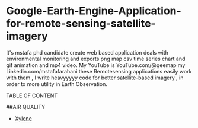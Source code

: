 # Google-Earth-Engine-Application-for-remote-sensing-satellite-imagery

It's mstafa phd candidate create web based application deals with environmental monitoring and exports  png map csv time series chart and gif animation and mp4 video. My YouTube is  YouTube.com/@geemap   my Linkedin.com/mstafafarahani 
these Remotesensing applications easily work with them , I write heavyyyyy code for better satellite-based imagery , in order to more utility in Earth Observation. 




TABLE OF CONTENT

##AIR QUALITY 
- [Xylene](https://mstafafarahani.users.earthengine.app/view/airqualityxylene)
